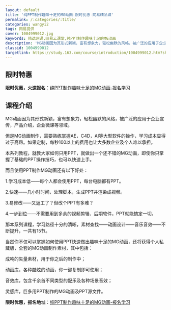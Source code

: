 ```yaml
---
layout: default
title: '纯PPT制作趣味十足的MG动画-限时优惠-网易精品课'
permalink: /:categories/:title/
categories: wangyi2
tags: 网易提供
cover: 1004999012.jpg
keywords: 精选网课,网易云课堂,纯PPT制作趣味十足的MG动画
description: 'MG动画因为其形式新颖，富有想象力，轻松幽默的风格，被广泛的应用于企业宣传，产品介绍，企业微课等领域。但是MG动画制作，'
classid: 1004999012
targetlink: https://study.163.com/course/introduction/1004999012.htm?share=1&shareId=1025206652&utm_campaign=share&utm_medium=iphoneShare&utm_source=&utm_u=1025206652
---
```


## 限时特惠

**限时优惠，火速报名**：[纯PPT制作趣味十足的MG动画-报名学习](https://study.163.com/course/introduction/1004999012.htm?share=1&shareId=1025206652&utm_campaign=share&utm_medium=iphoneShare&utm_source=&utm_u=1025206652)

## 课程介绍

MG动画因为其形式新颖，富有想象力，轻松幽默的风格，被广泛的应用于企业宣传，产品介绍，企业微课等领域。



但是MG动画制作，需要熟练掌握AE，C4D，AI等大型软件的操作，学习成本显得过于高昂。如果定制，每秒100以上的费用也让大多数企业及个人难以承担。



本系列教程，就教大家如何只用PPT，就做出一个还不错的MG动画，即使你只掌握了基础的PPT操作技巧，也可以快速上手。



而且使用PPT制作MG动画还有以下好处：



1.学习成本低——每个人都会使用PPT，每台电脑都有PPT。

2.快速——几小时时间，处理脚本，生成PPT并渲染成视频。

3.易修改——又返工了？但改个PPT有多难？

4.一步到位——不需要用到多余的视频剪辑、后期软件，PPT就能搞定一切。



那本系列课程，学习路径十分的清晰，素材查找——动画设计——音乐音效——不断提升，一共有15节。



当然你不仅可以掌握如何使用PPT快速做出趣味十足的MG动画，还将获得个人私藏版，全套的MG动画制作素材，其中包括：



成吨的矢量素材，用于你之后的制作中；



动画库，各种酷炫的动画，你一键复制即可使用；



音效库，包含千余首不同类型的配乐及各种场景音效；



灵感库，巨多用PPT制作的MG动画及PPT源文件。

**限时优惠，报名地址**：[纯PPT制作趣味十足的MG动画-报名学习](https://study.163.com/course/introduction/1004999012.htm?share=1&shareId=1025206652&utm_campaign=share&utm_medium=iphoneShare&utm_source=&utm_u=1025206652)


